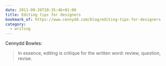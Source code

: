 ```yaml
---
date: 2011-09-26T20:35:46+01:00
title: Editing tips for designers
bookmark_of: https://www.cennydd.com/blog/editing-tips-for-designers
category:
  - writing
---
```


Cennydd Bowles:

> In essence, editing is critique for the written word: review, question, revise.
